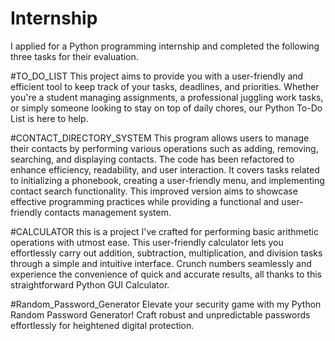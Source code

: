 # Internship
I applied for a Python programming internship and completed the following three tasks for their evaluation.

#TO_DO_LIST
This project aims to provide you with a user-friendly and efficient tool to keep track of your tasks, deadlines, and priorities. Whether you're a student managing assignments, a professional juggling work tasks, or simply someone looking to stay on top of daily chores, our Python To-Do List is here to help. 

#CONTACT_DIRECTORY_SYSTEM
This program allows users to manage their contacts by performing various operations such as adding, removing, searching, and displaying contacts. The code has been refactored to enhance efficiency, readability, and user interaction. It covers tasks related to initializing a phonebook, creating a user-friendly menu, and implementing contact search functionality. This improved version aims to showcase effective programming practices while providing a functional and user-friendly contacts management system.

#CALCULATOR
this is a project I've crafted for performing basic arithmetic operations with utmost ease. This user-friendly calculator lets you effortlessly carry out addition, subtraction, multiplication, and division tasks through a simple and intuitive interface. Crunch numbers seamlessly and experience the convenience of quick and accurate results, all thanks to this straightforward Python GUI Calculator.

#Random_Password_Generator
Elevate your security game with my Python Random Password Generator! Craft robust and unpredictable passwords effortlessly for heightened digital protection.
